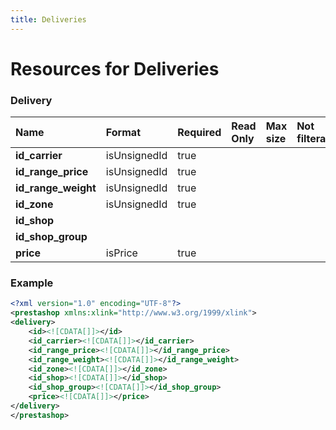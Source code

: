 ```yaml
---
title: Deliveries
---
```


# Resources for Deliveries

### Delivery

|        Name         |    Format    | Required | Read Only | Max size | Not filterable | Description |
| :------------------ | :----------- | :------- | :-------- | :------- | :------------- | :---------- |
| **id_carrier**      | isUnsignedId | true     |           |          |                |             |
| **id_range_price**  | isUnsignedId | true     |           |          |                |             |
| **id_range_weight** | isUnsignedId | true     |           |          |                |             |
| **id_zone**         | isUnsignedId | true     |           |          |                |             |
| **id_shop**         |              |          |           |          |                |             |
| **id_shop_group**   |              |          |           |          |                |             |
| **price**           | isPrice      | true     |           |          |                |             |


### Example

```xml
<?xml version="1.0" encoding="UTF-8"?>
<prestashop xmlns:xlink="http://www.w3.org/1999/xlink">
<delivery>
	<id><![CDATA[]]></id>
	<id_carrier><![CDATA[]]></id_carrier>
	<id_range_price><![CDATA[]]></id_range_price>
	<id_range_weight><![CDATA[]]></id_range_weight>
	<id_zone><![CDATA[]]></id_zone>
	<id_shop><![CDATA[]]></id_shop>
	<id_shop_group><![CDATA[]]></id_shop_group>
	<price><![CDATA[]]></price>
</delivery>
</prestashop>
```

